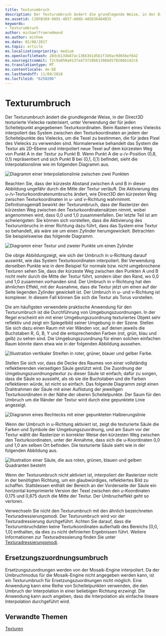 ```yaml
---
title: Texturumbruch
description: Der Texturumbruch ändert die grundlegende Weise, in der Direct3D texturierte Vielecke rasterisiert, unter Verwendung der für jeden Scheitelpunkt angegebenen Texturkoordinaten.
ms.assetid: C28FB369-9A91-4D57-A96D-4A5D36484B35
keywords:
- Texturumbruch
author: michaelfromredmond
ms.author: mithom
ms.date: 02/08/2017
ms.topic: article
ms.localizationpriority: medium
ms.openlocfilehash: 28dcb134b87ac136b341d5b1f349ac9d656ef642
ms.sourcegitcommit: f2c9a050a9137a473f28b613968d5782866142c6
ms.translationtype: MT
ms.contentlocale: de-DE
ms.lasthandoff: 11/09/2018
ms.locfileid: "6258206"
---
```

# <a name="texture-wrapping"></a>Texturumbruch


Der Texturumbruch ändert die grundlegende Weise, in der Direct3D texturierte Vielecke rasterisiert, unter Verwendung der für jeden Scheitelpunkt angegebenen Texturkoordinaten. Beim Rastern eines Vielecks interpoliert das System zwischen den Texturkoordinaten an jedem der Scheitelpunkte des Vielecks, um die Texel zu bestimmen, die für jedes Pixel des Vielecks zu verwenden sind. Normalerweise behandelt das System die Textur als 2D-Ebene und interpoliert neue Texel auf dem kürzesten Weg von Punkt A in der Textur zu Punkt B. Wenn Punkt A die u-/v-Position (0,8, 0,1) repräsentiert und sich Punkt B bei (0,1, 0,1) befindet, sieht die Interpolationslinie wie im folgenden Diagramm aus.

![Diagramm einer Interpolationslinie zwischen zwei Punkten](images/interp1.png)

Beachten Sie, dass der kürzeste Abstand zwischen A und B in dieser Abbildung ungefähr durch die Mitte der Textur verläuft. Die Aktivierung des u-/v-Texturkoordinatenumbruchs ändert, wie Direct3D den kürzesten Weg zwischen Texturkoordinaten in u- und v-Richtung wahrnimmt. Definitionsgemäß bewirkt der Texturumbruch, dass der Rasterizer den kürzesten Weg zwischen den Texturkoordinatensätzen nimmt, wobei angenommen wird, dass 0,0 und 1,0 zusammenfallen. Der letzte Teil ist am schwierigsten: Sie können sich vorstellen, dass die Aktivierung des Texturumbruchs in einer Richtung dazu führt, dass das System eine Textur so behandelt, als wäre sie um einen Zylinder herumgewickelt. Betrachten Sie beispielsweise das folgende Diagramm.

![Diagramm einer Textur und zweier Punkte um einen Zylinder](images/interp2.png)

Die obige Abbildungzeigt, wie sich der Umbruch in u-Richtung darauf auswirkt, wie das System Texturkoordinaten interpoliert. Bei Verwendung derselben Punkte wie in dem Beispiel für normale bzw. nicht umgebrochene Texturen sehen Sie, dass der kürzeste Weg zwischen den Punkten A und B nicht mehr durch die Mitte der Textur führt, sondern über den Rand, wo 0,0 und 1,0 zusammen vorhanden sind. Der Umbruch in v-Richtung hat den ähnlichen Effekt, mit der Ausnahme, dass die Textur jetzt um einen auf der Seite liegenden Zylinder gewickelt ist. Der Umbruch in u- und v-Richtung ist komplexer. In diesem Fall können Sie sich die Textur als Torus vorstellen.

Die am häufigsten verwendete praktische Anwendung für den Texturumbruch ist die Durchführung von Umgebungszuordnungen. In der Regel erscheint ein mit einer Umgebungszuordnung texturiertes Objekt sehr reflektiv und zeigt ein Spiegelbild seiner Umgebung in der Szene. Stellen Sie sich dazu einen Raum mit vier Wänden vor, auf denen jeweils die Buchstaben R, G, B, Y und die entsprechenden Farben (rot, grün, blau und gelb) zu sehen sind. Die Umgebungszuordnung für einen solchen einfachen Raum könnte dann etwa wie in der folgenden Abbildung aussehen.

![Illustration vertikaler Streifen in roter, grüner, blauer und gelber Farbe.](images/envmap.png)

Stellen Sie sich vor, dass die Decke des Raumes von einer vollständig reflektierenden vierseitigen Säule gestützt wird. Die Zuordnung der Umgebungszuordnungstextur zu dieser Säule ist einfach; dafür zu sorgen, dass die Säule so aussieht, als ob sie die Buchstaben und die Farben reflektieren würde, ist nicht so einfach. Das folgende Diagramm zeigt einen Drahtrahmen der Säule mit einer Auflistung der jeweiligen Texturkoordinaten in der Nähe der oberen Scheitelpunkte. Der Saum für den Umbruch um die Ränder der Textur wird durch eine gepunktete Linie angezeigt.

![Diagramm eines Rechtecks mit einer gepunkteten Halbierungslinie](images/seam.png)

Wenn der Umbruch in u-Richtung aktiviert ist, zeigt die texturierte Säule die Farben und Symbole der Umgebungszuordnung, und am Saum vor der Textur wählt der Rasterizer in korrekter Weise den kürzesten Weg zwischen den Texturkoordinaten, unter der Annahme, dass sich die u-Koordinaten 0,0 und 1,0 am selben Ort befinden. Die texturierte Säule sieht wie in der folgenden Abbildung aus.

![Illustration einer Säule, die aus roten, grünen, blauen und gelben Quadranten besteht](images/tex-seam.png)

Wenn der Texturumbruch nicht aktiviert ist, interpoliert der Rasterizer nicht in der benötigten Richtung, um ein glaubwürdiges, reflektiertes Bild zu schaffen. Stattdessen enthält der Bereich an der Vorderseite der Säule ein horizontal komprimierte Version der Texel zwischen den u-Koordinaten 0,175 und 0,875 durch die Mitte der Textur. Der Umbrucheffekt geht so verloren.

Verwechseln Sie nicht den Texturumbruch mit den ähnlich bezeichneten Texturadressierungsmodi. Der Texturumbruch wird vor der Texturadressierung durchgeführt. Achten Sie darauf, dass die Texturumbruchdaten keine Texturkoordinaten außerhalb des Bereichs \[0,0, 1,0\] enthalten, da dies zu nicht definierten Ergebnissen führt. Weitere Informationen zur Texturadressierung finden Sie unter [Texturadressierungsmodi](texture-addressing-modes.md).

## <a name="span-iddisplacementmapwrappingspanspan-iddisplacementmapwrappingspanspan-iddisplacementmapwrappingspandisplacement-map-wrapping"></a><span id="Displacement_Map_Wrapping"></span><span id="displacement_map_wrapping"></span><span id="DISPLACEMENT_MAP_WRAPPING"></span>Ersetzungszuordnungsumbruch


Ersetzungszuordnungen werden von der Mosaik-Engine interpoliert. Da der Umbruchmodus für die Mosaik-Engine nicht angegeben werden kann, ist ein Texturumbruch für Ersetzungszuordnungen nicht möglich. Eine Anwendung kann eine Reihe von Scheitelpunkten verwenden, die den Umbruch der Interpolation in einer beliebigen Richtung erzwingt. Die Anwendung kann auch angeben, dass die Interpolation als einfache lineare Interpolation durchgeführt wird.

## <a name="span-idrelated-topicsspanrelated-topics"></a><span id="related-topics"></span>Verwandte Themen


[Texturen](textures.md)

 

 




